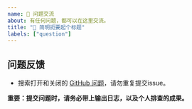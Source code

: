 ```yaml
---
name: 🙋 问题交流
about: 有任何问题，都可以在这里交流。
title: "🙋 简明扼要起个标题"
labels: ["question"]
---
```


## 问题反馈

- 搜索打开和关闭的 [GitHub 问题](https://github.com/eryajf/chatgpt-dingtalk/issues)，请勿重复提交issue。

**重要：提交问题时，请务必带上输出日志，以及个人排查的成果。**
